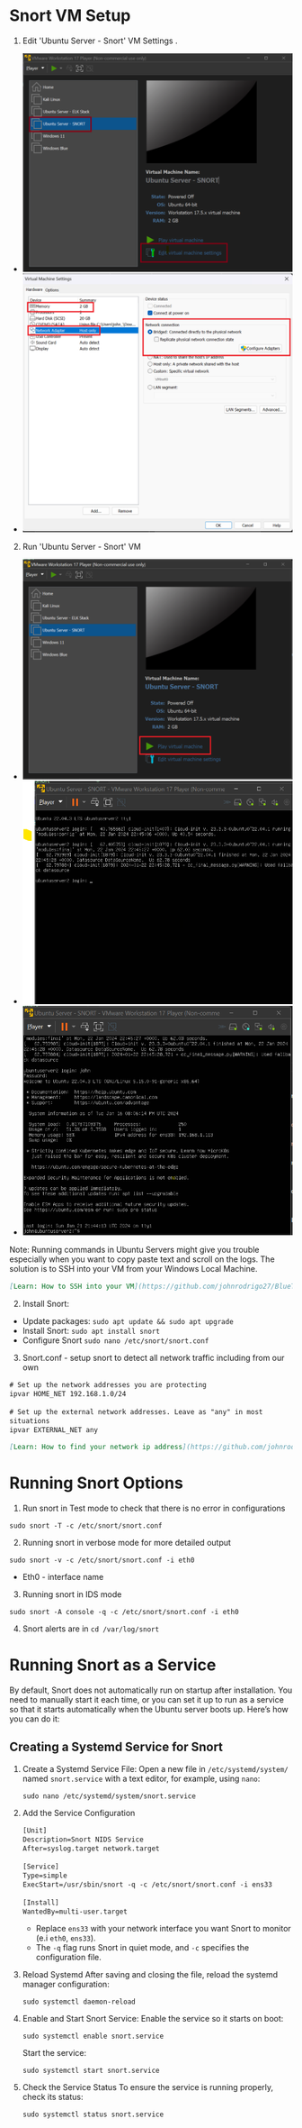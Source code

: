 # Snort VM Setup

1. Edit 'Ubuntu Server - Snort' VM Settings .
- ![Ubuntu Server - SNORT](https://github.com/johnrodrigo27/BlueTeamLab-Snort-ELK-Stack-/blob/main/Images/2.png)
- ![Ubuntu Server - SNORT Settngs](https://github.com/johnrodrigo27/BlueTeamLab-Snort-ELK-Stack-/blob/main/Images/3.png)

2. Run 'Ubuntu Server - Snort' VM
- ![Run Ubuntu Server - SNORT](https://github.com/johnrodrigo27/BlueTeamLab-Snort-ELK-Stack-/blob/main/Images/4.png)
- ![Run Ubuntu Server - SNORT](https://github.com/johnrodrigo27/BlueTeamLab-Snort-ELK-Stack-/blob/main/Images/5.png)
- ![Run Ubuntu Server - SNORT](https://github.com/johnrodrigo27/BlueTeamLab-Snort-ELK-Stack-/blob/main/Images/6.png)


Note: Running commands in Ubuntu Servers might give you trouble especially when you want to copy paste text and scroll on the logs.
The solution is to SSH into your VM from your Windows Local Machine.

```markdown
[Learn: How to SSH into your VM](https://github.com/johnrodrigo27/BlueTeamLab-Snort-ELK-Stack-/blob/main/99-2.%20How%20to%20SSH%20into%20VM%20from%20Windows%20Local%20Machine.md)
```
2. Install Snort:
- Update packages: `sudo apt update && sudo apt upgrade`
- Install Snort: `sudo apt install snort`
- Configure Snort `sudo nano /etc/snort/snort.conf`

3. Snort.conf - setup snort to detect all network traffic including from our own
```
# Set up the network addresses you are protecting
ipvar HOME_NET 192.168.1.0/24

# Set up the external network addresses. Leave as "any" in most situations
ipvar EXTERNAL_NET any

```

```markdown
[Learn: How to find your network ip address](https://github.com/johnrodrigo27/BlueTeamLab-Snort-ELK-Stack-/blob/main/99-1.%20How%20to%20find%20your%20network%20IP.md)
```


# Running Snort Options
1. Run snort in Test mode to check that there is no error in configurations
	
```
sudo snort -T -c /etc/snort/snort.conf
```

2. Running snort in verbose mode for more detailed output
```
sudo snort -v -c /etc/snort/snort.conf -i eth0
```
- Eth0 - interface name
3. Running snort in IDS mode
```
sudo snort -A console -q -c /etc/snort/snort.conf -i eth0
```
4. Snort alerts are in `cd /var/log/snort`

# Running Snort as a Service
By default, Snort does not automatically run on startup after installation. You need to manually start it each time, or you can set it up to run as a service so that it starts automatically when the Ubuntu server boots up. Here’s how you can do it:

## Creating a Systemd Service for Snort

1. Create a Systemd Service File: 
	Open a new file in `/etc/systemd/system/` named `snort.service` with a text editor, for example, using `nano`:
    ```
	sudo nano /etc/systemd/system/snort.service
	``` 
     
2. Add the Service Configuration
	```
	[Unit]
	Description=Snort NIDS Service
	After=syslog.target network.target

	[Service]
	Type=simple
	ExecStart=/usr/sbin/snort -q -c /etc/snort/snort.conf -i ens33

	[Install]
	WantedBy=multi-user.target
	```
   - Replace `ens33` with your network interface you want Snort to monitor (e.i `eth0`, `ens33`).
   - The `-q` flag runs Snort in quiet mode, and `-c` specifies the configuration file.

3. Reload Systemd
	After saving and closing the file, reload the systemd manager configuration:
	```
	sudo systemctl daemon-reload
	```

4. Enable and Start Snort Service:
	Enable the service so it starts on boot:
	```
 	sudo systemctl enable snort.service
	```
    
	Start the service:
    ```
	sudo systemctl start snort.service
	```
     
5. Check the Service Status
	To ensure the service is running properly, check its status:
	```
	sudo systemctl status snort.service
	```
    
